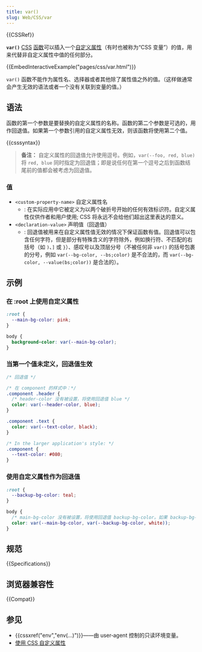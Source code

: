 ```yaml
---
title: var()
slug: Web/CSS/var
---
```


{{CSSRef}}

**`var()`** [CSS](/zh-CN/docs/Web/CSS) [函数](/zh-cn/docs/Web/CSS/CSS_Functions)可以插入一个[自定义属性](/zh-CN/docs/Web/CSS/--*)（有时也被称为“CSS 变量”）的值，用来代替非自定义属性中值的任何部分。

{{EmbedInteractiveExample("pages/css/var.html")}}

`var()` 函数不能作为属性名、选择器或者其他除了属性值之外的值。（这样做通常会产生无效的语法或者一个没有关联到变量的值。）

## 语法

函数的第一个参数是要替换的自定义属性的名称。函数的第二个参数是可选的，用作回退值。如果第一个参数引用的自定义属性无效，则该函数将使用第二个值。

{{csssyntax}}

> **备注：** 自定义属性的回退值允许使用逗号。例如，`var(--foo, red, blue)` 将 `red, blue` 同时指定为回退值；即是说任何在第一个逗号之后到函数结尾前的值都会被考虑为回退值。

### 值

- `<custom-property-name>` 自定义属性名
  - : 在实际应用中它被定义为以两个破折号开始的任何有效标识符。自定义属性仅供作者和用户使用; CSS 将永远不会给他们超出这里表达的意义。
- `<declaration-value>` 声明值（回退值）
  - : 回退值被用来在自定义属性值无效的情况下保证函数有值。回退值可以包含任何字符，但是部分有特殊含义的字符除外，例如换行符、不匹配的右括号（如 `)`、`]` 或 `}`）、感叹号以及顶层分号（不被任何非 `var()` 的括号包裹的分号，例如 `var(--bg-color, --bs;color)` 是不合法的，而 `var(--bg-color, --value(bs;color))` 是合法的）。

## 示例

### 在 :root 上使用自定义属性

```css
:root {
  --main-bg-color: pink;
}

body {
  background-color: var(--main-bg-color);
}
```

### 当第一个值未定义，回退值生效

```css
/* 回退值 */

/* 在 component 的样式中：*/
.component .header {
  /* header-color 没有被设置，将使用回退值 blue */
  color: var(--header-color, blue);
}

.component .text {
  color: var(--text-color, black);
}

/* In the larger application's style: */
.component {
  --text-color: #080;
}
```

### 使用自定义属性作为回退值

```css
:root {
  --backup-bg-color: teal;
}

body {
  /* main-bg-color 没有被设置，将使用回退值 backup-bg-color。如果 backup-bg-color 没有被设置，将使用回退值 white。 */
  color: var(--main-bg-color, var(--backup-bg-color, white));
}
```

## 规范

{{Specifications}}

## 浏览器兼容性

{{Compat}}

## 参见

- {{cssxref("env","env(…)")}}——由 user‑agent 控制的只读环境变量。
- [使用 CSS 自定义属性](/zh-CN/docs/Web/CSS/Using_CSS_custom_properties)
